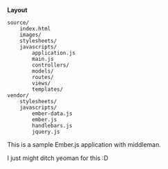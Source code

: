 **Layout**

	source/
		index.html
		images/
		stylesheets/
		javascripts/
			application.js
			main.js
			controllers/
			models/
			routes/
			views/
			templates/
	vendor/
		stylesheets/
		javascripts/
			ember-data.js
			ember.js
			handlebars.js
			jquery.js


This is a sample Ember.js application with middleman.

I just might ditch yeoman for this :D
